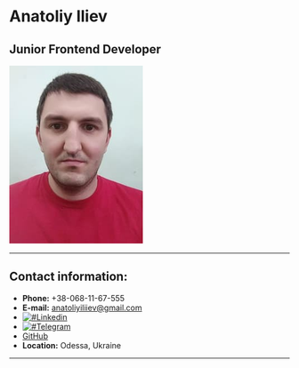 # Anatoliy Iliev

## Junior Frontend Developer

![Iliev Anatoliy](assets/avatar1.jpg)

---

## Contact information:

- **Phone:** +38-068-11-67-555
- **E-mail:** anatoliyiliiev@gmail.com
- [![#Linkedin](https://img.shields.io/badge/linkedin-cornflowerblue?style=flat&logo=linkedin)](https://www.linkedin.com/in/anatoliy-iliev)
- [![#Telegram](https://img.shields.io/badge/Telegram-cornflowerblue?style=flat&logo=telegram)](https://t.me/Anatoliy_Iliev)
- [GitHub](https://github.com/AnatoliyIliev)
- **Location:** Odessa, Ukraine

---